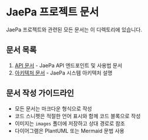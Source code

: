 # JaePa 프로젝트 문서

JaePa 프로젝트와 관련된 모든 문서는 이 디렉토리에 있습니다.

## 문서 목록

1. [API 문서](api.md) - JaePa API 엔드포인트 및 사용법 문서
2. [아키텍처 문서](architecture.md) - JaePa 시스템 아키텍처 설명

## 문서 작성 가이드라인

- 모든 문서는 마크다운 형식으로 작성
- 코드 스니펫은 적절한 언어 표시와 함께 코드 블록으로 작성
- 이미지는 `images` 폴더에 저장하고 상대 경로로 참조
- 다이어그램은 PlantUML 또는 Mermaid 문법 사용
